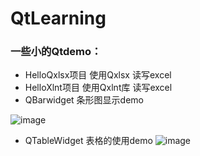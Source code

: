 # QtLearning

### 一些小的Qtdemo：
- HelloQxlsx项目 使用Qxlsx 读写excel 
- HelloXlnt项目 使用Qxlnt库 读写excel
- QBarwidget 条形图显示demo
  
![image](https://github.com/silent426/QtLearning/assets/55752542/412f1ecd-9695-434a-8b14-f6755d70f98c)
- QTableWidget 表格的使用demo
![image](https://github.com/silent426/QtLearning/assets/55752542/d2a8a683-2e0a-42fa-bf13-028350a9c248)


